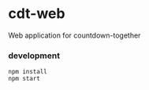 # cdt-web

Web application for countdown-together

### development

```shell
npm install
npm start
```
